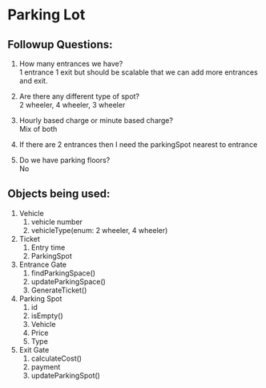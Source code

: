 # Parking Lot

## Followup Questions:
1. How many entrances we have? <br>
1 entrance 1 exit but should be scalable that we can add more entrances and exit.


2. Are there any different type of spot? <br>
2 wheeler, 4 wheeler, 3 wheeler


3. Hourly based charge or minute based charge? <br>
Mix of both


4. If there are 2 entrances then I need the parkingSpot nearest to entrance


5. Do we have parking floors? <br>
No
  




## Objects being used:
1. Vehicle
   1. vehicle number
   2. vehicleType(enum: 2 wheeler, 4 wheeler)
2. Ticket 
   1. Entry time
   2. ParkingSpot
3. Entrance Gate
   1. findParkingSpace()
   2. updateParkingSpace()
   3. GenerateTicket()
4. Parking Spot
   1. id
   2. isEmpty()
   3. Vehicle
   4. Price
   5. Type
5. Exit Gate
   1. calculateCost()
   2. payment
   3. updateParkingSpot()
